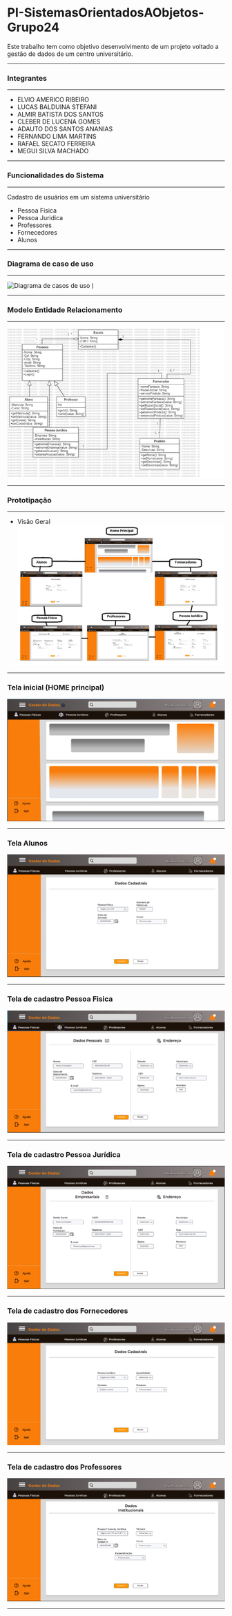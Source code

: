 # PI-SistemasOrientadosAObjetos-Grupo24
Este trabalho tem como objetivo desenvolvimento de
um projeto voltado a gestão de dados de um centro
universitário.
***
### Integrantes 
***
- ELVIO AMERICO RIBEIRO
- LUCAS BALDUINA STEFANI
- ALMIR BATISTA DOS SANTOS
- CLEBER DE LUCENA GOMES
- ADAUTO DOS SANTOS ANANIAS
- FERNANDO LIMA MARTINS
- RAFAEL SECATO FERREIRA
- MEGUI SILVA MACHADO
***
### Funcionalidades do Sistema 
***
Cadastro de usuários em um sistema universitário
   - Pessoa Fisica
   - Pessoa Juridica
   - Professores
   - Fornecedores
   - Alunos
***
### Diagrama de caso de uso 
***
![Diagrama de casos de uso](https://github.com/CleberLucena/PI-SistemasOrientadosAObjetos-Grupo24/assets/162381563/46b3ead4-8984-4021-a9ca-6a77b4115bc0)
)
***
### Modelo Entidade Relacionamento 
***
![Modelo entidade](https://github.com/CleberLucena/PI-SistemasOrientadosAObjetos-Grupo24/blob/main/Modelo%20de%20entidade%20e%20relacionamento.png)
***
### Prototipação 
***
- Visão Geral
![Visão geral](https://github.com/CleberLucena/PI-SistemasOrientadosAObjetos-Grupo24/blob/main/Vis%C3%A3o%20Geral.png)
***
### Tela inicial (HOME principal)
![Tela inicial](https://github.com/CleberLucena/PI-SistemasOrientadosAObjetos-Grupo24/blob/main/Software%20de%20dados/Interfaces/Home.PNG)
***
### Tela Alunos
![Alunos](https://github.com/CleberLucena/PI-SistemasOrientadosAObjetos-Grupo24/blob/main/Software%20de%20dados/Interfaces/alunos/create.PNG)
***
### Tela de cadastro Pessoa Fisica
![pessoa fisica](https://github.com/CleberLucena/PI-SistemasOrientadosAObjetos-Grupo24/blob/main/Software%20de%20dados/Interfaces/Pessoa%20Fisica/create.PNG)
***
### Tela de cadastro Pessoa Jurídica
![Pessoa Juridica](https://github.com/CleberLucena/PI-SistemasOrientadosAObjetos-Grupo24/blob/main/Software%20de%20dados/Interfaces/Pessoa%20juridica/create.PNG)
***
### Tela de cadastro dos Fornecedores 
![Fornecedores](https://github.com/CleberLucena/PI-SistemasOrientadosAObjetos-Grupo24/blob/main/Software%20de%20dados/Interfaces/fornecedor/create.PNG)
***
### Tela de cadastro dos Professores
![Professores](https://github.com/CleberLucena/PI-SistemasOrientadosAObjetos-Grupo24/blob/main/Software%20de%20dados/Interfaces/Professor/create.PNG)
***
